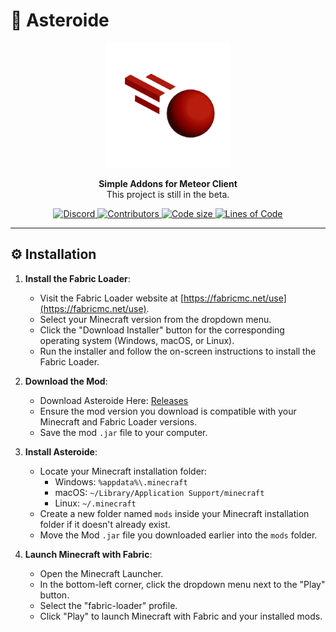 # 🚀 Asteroide

<div align="center">
  <img src="https://github.com/Spigey/Asteroide/blob/master/src/main/resources/assets/asteroide/icon.png?raw=true" alt="Asteroide" width="200">
</div>
<p align="center">
  <strong>Simple Addons for Meteor Client</strong>
  <br>
  This project is still in the beta.
</p>


<p align="center">
<a href="https://discord.gg/K8g9hmza">
  <img alt="Discord" src="https://img.shields.io/discord/1211627879243448340?label=Discord&logo=discord&style=flat-square">
</a>
  <a href="https://github.com/Spigey/Asteroide/graphs/contributors">
    <img alt="Contributors" src="https://img.shields.io/github/contributors/Spigey/Asteroide?style=flat-square">
  </a>
  <a href="https://github.com/Spigey/Asteroide">
    <img alt="Code size" src="https://img.shields.io/github/languages/code-size/Spigey/Asteroide?style=flat-square">
  </a>
  <a href="https://github.com/Spigey/Asteroide">
    <img alt="Lines of Code" src="https://tokei.rs/b1/github/Spigey/Asteroide?style=flat-square">
  </a>
</p>


---

## ⚙️ Installation

1. **Install the Fabric Loader**:

    - Visit the Fabric Loader website at [https://fabricmc.net/use](https://fabricmc.net/use).
    - Select your Minecraft version from the dropdown menu.
    - Click the "Download Installer" button for the corresponding operating system (Windows, macOS, or Linux).
    - Run the installer and follow the on-screen instructions to install the Fabric Loader.

2. **Download the Mod**:

    - Download Asteroide Here: [Releases](https://github.com/Spigey/Asteroide/releases)
    - Ensure the mod version you download is compatible with your Minecraft and Fabric Loader versions.
    - Save the mod `.jar` file to your computer.

3. **Install Asteroide**:

    - Locate your Minecraft installation folder:
        - Windows: `%appdata%\.minecraft`
        - macOS: `~/Library/Application Support/minecraft`
        - Linux: `~/.minecraft`
    - Create a new folder named `mods` inside your Minecraft installation folder if it doesn't already exist.
    - Move the Mod `.jar` file you downloaded earlier into the `mods` folder.

4. **Launch Minecraft with Fabric**:

    - Open the Minecraft Launcher.
    - In the bottom-left corner, click the dropdown menu next to the "Play" button.
    - Select the "fabric-loader" profile.
    - Click "Play" to launch Minecraft with Fabric and your installed mods.
